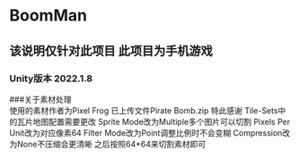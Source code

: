 # BoomMan
## 该说明仅针对此项目 此项目为手机游戏
### Unity版本 2022.1.8  

###关于素材处理  
使用的素材作者为Pixel Frog 已上传文件Pirate Bomb.zip 特此感谢
Tile-Sets中的瓦片地图配置需要更改 Sprite Mode改为Multiple多个图片可以切割 Pixels Per Unit改为对应像素64 Filter Mode改为Point调整比例时不会变糊 Compression改为None不压缩会更清晰 之后按照64*64来切割素材即可
